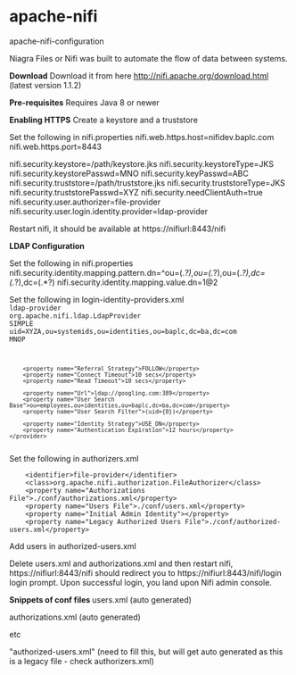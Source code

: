 # apache-nifi
apache-nifi-configuration

Niagra Files or Nifi was built to automate the flow of data between systems. 

<b>Download</b>
Download it from here  http://nifi.apache.org/download.html (latest version 1.1.2)

<b>Pre-requisites</b>
Requires Java 8 or newer

<b>Enabling HTTPS</b>
Create a keystore and a truststore 

Set the following in nifi.properties
nifi.web.https.host=nifidev.baplc.com
nifi.web.https.port=8443

nifi.security.keystore=/path/keystore.jks
nifi.security.keystoreType=JKS
nifi.security.keystorePasswd=MNO
nifi.security.keyPasswd=ABC
nifi.security.truststore=/path/truststore.jks
nifi.security.truststoreType=JKS
nifi.security.truststorePasswd=XYZ
nifi.security.needClientAuth=true
nifi.security.user.authorizer=file-provider
nifi.security.user.login.identity.provider=ldap-provider

Restart nifi, it should be available at https://nifiurl:8443/nifi

<b>LDAP Configuration</b>

Set the following in nifi.properties
nifi.security.identity.mapping.pattern.dn=^ou=(.*?),ou=(.*?),ou=(.*?),dc=(.*?),dc=(.*?)
nifi.security.identity.mapping.value.dn=$1@$2

Set the following in login-identity-providers.xml
<code>
<provider>
        <identifier>ldap-provider</identifier>
        <class>org.apache.nifi.ldap.LdapProvider</class>
        <property name="Authentication Strategy">SIMPLE</property>
        <property name="Manager DN">uid=XYZA,ou=systemids,ou=identities,ou=baplc,dc=ba,dc=com</property>
        <property name="Manager Password">MNOP</property>

        <property name="Referral Strategy">FOLLOW</property>
        <property name="Connect Timeout">10 secs</property>
        <property name="Read Timeout">10 secs</property>

        <property name="Url">ldap://googling.com:389</property>
        <property name="User Search Base">ou=employees,ou=identities,ou=baplc,dc=ba,dc=com</property>
        <property name="User Search Filter">(uid={0})</property>

        <property name="Identity Strategy">USE_DN</property>
        <property name="Authentication Expiration">12 hours</property>
    </provider>
</code>
Set the following in authorizers.xml

        <identifier>file-provider</identifier>
        <class>org.apache.nifi.authorization.FileAuthorizer</class>
        <property name="Authorizations File">./conf/authorizations.xml</property>
        <property name="Users File">./conf/users.xml</property>
        <property name="Initial Admin Identity"></property>
        <property name="Legacy Authorized Users File">./conf/authorized-users.xml</property>

Add users in authorized-users.xml
    <user dn="employeenumber=USER1,ou=employees,ou=identities,ou=baplc,dc=ba,dc=com">
        <role name="ROLE_ADMIN"/>
        <role name="ROLE_DFM"/>
    </user>

Delete users.xml and authorizations.xml and then restart nifi, https://nifiurl:8443/nifi should redirect you to https://nifiurl:8443/nifi/login login prompt. Upon successful login, you land upon Nifi admin console. 

<b>Snippets of conf files </b>
users.xml (auto generated)

<?xml version="1.0" encoding="UTF-8" standalone="yes"?>
<tenants>
    <groups/>
    <users>
        <user identifier="62cab486-0e44-328e-8c31-db0f94e17521" identity="employeenumber=USER1,ou=employees,ou=identities,ou=baplc,dc=ba,dc=com"/>
        <user identifier="77593cc2-c2a9-34d6-a678-ff503b65b454" identity="employeenumber=USER2,ou=employees,ou=identities,ou=baplc,dc=ba,dc=com"/>
        <user identifier="019f0fe0-38a3-33be-abab-93ff8c645ddc" identity="employeenumber=USER3,ou=employees,ou=identities,ou=baplc,dc=ba,dc=com"/>
    </users>
</tenants>

authorizations.xml (auto generated)

<?xml version="1.0" encoding="UTF-8" standalone="yes"?>
<authorizations>
    <policies>
        <policy identifier="d5b277bc-76cf-37e4-ac92-390de76d0237" resource="/controller" action="R">
            <user identifier="df3bea4f-e62c-3bb1-8ed3-276b58d9bab1"/>
            <user identifier="62cab486-0e44-328e-8c31-db0f94e17521"/>
            <user identifier="77593cc2-c2a9-34d6-a678-ff503b65b454"/>
            <user identifier="019f0fe0-38a3-33be-abab-93ff8c645ddc"/>
        </policy>
        <policy identifier="f8546dd5-449c-36e5-b812-a59d11272f41" resource="/process-groups/a7d3fe7b-d736-436b-9207-f310bffed50b" action="R">
            <user identifier="df3bea4f-e62c-3bb1-8ed3-276b58d9bab1"/>
            <user identifier="62cab486-0e44-328e-8c31-db0f94e17521"/>
            <user identifier="77593cc2-c2a9-34d6-a678-ff503b65b454"/>
            <user identifier="019f0fe0-38a3-33be-abab-93ff8c645ddc"/>
        </policy>
etc

"authorized-users.xml" (need to fill this, but will get auto generated as this is a legacy file - check authorizers.xml)
<users>
    <user dn="employeenumber=USER1,ou=employees,ou=identities,ou=baplc,dc=ba,dc=com">
        <role name="ROLE_ADMIN"/>
        <role name="ROLE_DFM"/>
    </user>
    <user dn="employeenumber=USER2,ou=employees,ou=identities,ou=baplc,dc=ba,dc=com">
        <role name="ROLE_ADMIN"/>
        <role name="ROLE_DFM"/>
    </user>
    <user dn="employeenumber=USER3,ou=employees,ou=identities,ou=baplc,dc=ba,dc=com">
        <role name="ROLE_ADMIN"/>
        <role name="ROLE_DFM"/>
    </user>
    <user dn="employeenumber=USER4,ou=employees,ou=identities,ou=baplc,dc=ba,dc=com">
        <role name="ROLE_ADMIN"/>
        <role name="ROLE_DFM"/>
    </user>
</users>
